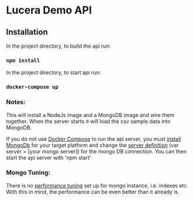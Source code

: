 # Lucera Demo API

## Installation

In the project directory, to build the api run:

### `npm install`

In the project directory, to start api run:

### `docker-compose up`

### Notes:
This will install a NodeJs image and a MongoDB image and wire them together. When the server starts it will load the csv sample data into MongoDB.

If you do not use <a href="https://docs.docker.com/compose/">Docker Compose</a> to run the api server, you must <a href="https://www.mongodb.com/download-center/communityon">install MongoDb</a> for your target platform and change the <a href="https://github.com/mars5887/lucera/blob/master/api/lucera-demo-api/src/data/persist/index.js">server definition</a> (var server = [your mongo server]) for the mongo DB connection. You can then start the api server with 'npm start'

### Mongo Tuning:
There is no <a href="https://docs.mongodb.com/manual/administration/analyzing-mongodb-performance/" >performance tuning</a> set up for mongo instance, i.e. indexes etc. With this in mind, the performance can be even better than it already is.
